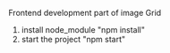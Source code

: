 
Frontend development part of image Grid

1. install node_module "npm install"
2. start the project "npm start"


